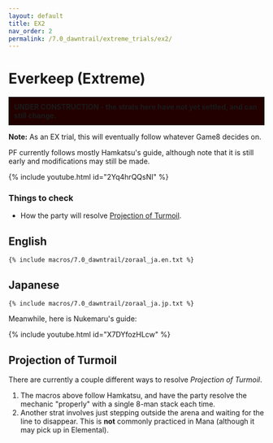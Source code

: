 ```yaml
---
layout: default
title: EX2
nav_order: 2
permalink: /7.0_dawntrail/extreme_trials/ex2/
---
```


# Everkeep (Extreme)

<div style="background-color: #200 ; padding: 10px; border: 1px solid;">
<b>UNDER CONSTRUCTION - the strats here have not yet settled, and can still 
change.</b>
</div>

**Note:** As an EX trial, this will eventually follow whatever Game8 decides on.

PF currently follows mostly Hamkatsu's guide, although note that it is still 
early and modifications may still be made.

{% include youtube.html id="2Yq4hrQQsNI" %}

### Things to check

- How the party will resolve [Projection of Turmoil](#projection-of-turmoil).

## English

```
{% include macros/7.0_dawntrail/zoraal_ja.en.txt %}
```

## Japanese

```
{% include macros/7.0_dawntrail/zoraal_ja.jp.txt %}
```

Meanwhile, here is Nukemaru's guide:

{% include youtube.html id="X7DYfozHLcw" %}

## Projection of Turmoil

There are currently a couple different ways to resolve *Projection of Turmoil*.

1. The macros above follow Hamkatsu, and have the party resolve the mechanic 
   "properly" with a single 8-man stack each time.
2. Another strat involves just stepping outside the arena and waiting for the
   line to disappear. This is **not** commonly practiced in Mana (although it
   may pick up in Elemental).

<script data-goatcounter="https://tuufless.goatcounter.com/count"
        async src="//gc.zgo.at/count.js"></script>
